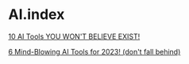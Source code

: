 # AI.index
[10 AI Tools YOU WON'T BELIEVE EXIST!](https://youtu.be/Ym0_W-wK9wU)

[6 Mind-Blowing AI Tools for 2023! (don't fall behind)](https://youtu.be/p6QMTbbFPCQ)
